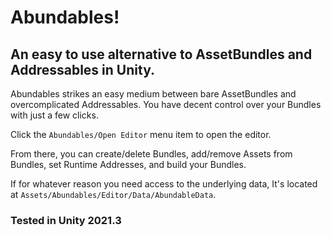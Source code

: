 # Abundables!

## An easy to use alternative to AssetBundles and Addressables in Unity.

Abundables strikes an easy medium between bare AssetBundles
and overcomplicated Addressables. You have decent control
over your Bundles with just a few clicks.

Click the `Abundables/Open Editor` menu item to open the editor.

From there, you can create/delete Bundles, add/remove Assets from Bundles, set Runtime Addresses, and build your Bundles.

If for whatever reason you need access to the underlying data, It's located at `Assets/Abundables/Editor/Data/AbundableData`.

### Tested in Unity 2021.3